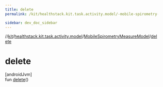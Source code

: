 ```yaml
---
title: delete
permalink: /kit/healthstack.kit.task.activity.model/-mobile-spirometry-measure-model/delete.html

sidebar: dev_doc_sidebar
---
```

//[kit](../../../kit.html)/[healthstack.kit.task.activity.model](../index.html)/[MobileSpirometryMeasureModel](index.html)/[delete](delete.html)



# delete



[androidJvm]\
fun [delete](delete.html)()




